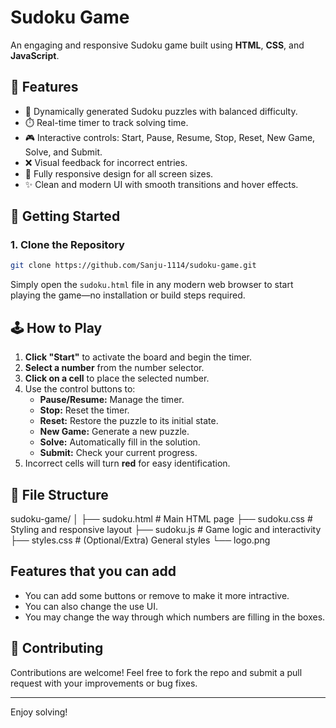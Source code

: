 # Sudoku Game

An engaging and responsive Sudoku game built using **HTML**, **CSS**, and **JavaScript**.

## 🎯 Features

- 🔢 Dynamically generated Sudoku puzzles with balanced difficulty.
- ⏱️ Real-time timer to track solving time.
- 🎮 Interactive controls: Start, Pause, Resume, Stop, Reset, New Game, Solve, and Submit.
- ❌ Visual feedback for incorrect entries.
- 📱 Fully responsive design for all screen sizes.
- ✨ Clean and modern UI with smooth transitions and hover effects.

## 🚀 Getting Started

### 1. Clone the Repository

```bash
git clone https://github.com/Sanju-1114/sudoku-game.git

```
Simply open the `sudoku.html` file in any modern web browser to start playing the game—no installation or build steps required.

## 🕹️ How to Play

1. **Click "Start"** to activate the board and begin the timer.
2. **Select a number** from the number selector.
3. **Click on a cell** to place the selected number.
4. Use the control buttons to:
   - **Pause/Resume:** Manage the timer.
   - **Stop:** Reset the timer.
   - **Reset:** Restore the puzzle to its initial state.
   - **New Game:** Generate a new puzzle.
   - **Solve:** Automatically fill in the solution.
   - **Submit:** Check your current progress.
5. Incorrect cells will turn **red** for easy identification.

## 📁 File Structure

sudoku-game/
 │ 
 ├── sudoku.html  # Main HTML page 
 ├── sudoku.css   # Styling and responsive layout 
 ├── sudoku.js    # Game logic and interactivity 
 ├── styles.css   # (Optional/Extra) General styles 
 └── logo.png

## Features that you can add

- You can add some buttons or remove to make it more intractive.
- You can also change the use UI.
- You may change the way through which numbers are filling in the boxes.
 
## 🤝 Contributing

Contributions are welcome! Feel free to fork the repo and submit a pull request with your improvements or bug fixes.

---

Enjoy solving!
